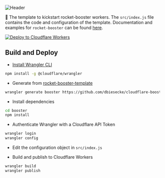 ![Header](https://raw.githubusercontent.com/booster-labs/rocket-booster/master/.github/img/header.jpg)

:rocket: The template to kickstart rocket-booster workers. The `src/index.js` file contains the code and configuration of the template. Documentation and examples for `rocket-booster` can be found [here](https://github.com/booster-labs/rocket-booster).

[![Deploy to Cloudflare Workers](https://deploy.workers.cloudflare.com/button)](https://deploy.workers.cloudflare.com/?url=https://github.com/dbiesecke/cloudflare-boost-loadbalancer)

## Build and Deploy

- [Install Wrangler CLI](https://github.com/cloudflare/wrangler#installation)

```sh
npm install -g @cloudflare/wrangler
```

- Generate from [rocket-booster-template](https://github.com/booster-labs/rocket-booster-template)

```sh
wrangler generate booster https://github.com/dbiesecke/cloudflare-boost-loadbalancer
```

- Install dependencies

```sh
cd booster
npm install
```

- Authenticate Wrangler with a Cloudflare API Token

```sh
wrangler login
wrangler config
```

- Edit the configuration object in `src/index.js`

- Build and publish to Cloudflare Workers

```sh
wrangler build
wrangler publish
```

